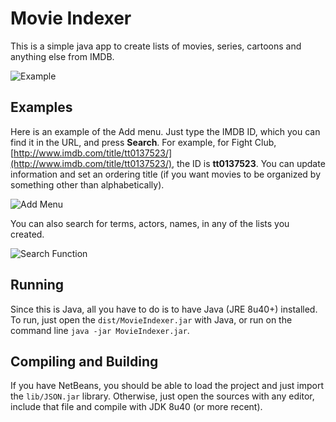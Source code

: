 # Movie Indexer

This is a simple java app to create lists of movies, series, cartoons and anything else from IMDB.

![Example](https://cloud.githubusercontent.com/assets/9117323/17272278/5bef6a18-568a-11e6-8528-ebea143b86a5.png)

## Examples

Here is an example of the Add menu. Just type the IMDB ID, which you can find it in the URL, and press **Search**. For example, for Fight Club, [http://www.imdb.com/title/tt0137523/](http://www.imdb.com/title/tt0137523/), the ID is **tt0137523**. You can update information and set an ordering title (if you want movies to be organized by something other than alphabetically).

![Add Menu](https://cloud.githubusercontent.com/assets/9117323/17272278/5bef6a18-568a-11e6-8528-ebea143b86a5.png)

You can also search for terms, actors, names, in any of the lists you created.

![Search Function](https://cloud.githubusercontent.com/assets/9117323/17272279/5bf0131e-568a-11e6-8cd8-cc34b3694c02.png)

## Running

Since this is Java, all you have to do is to have Java (JRE 8u40+) installed. To run, just open the `dist/MovieIndexer.jar` with Java, or run on the command line `java -jar MovieIndexer.jar`.

## Compiling and Building

If you have NetBeans, you should be able to load the project and just import the `lib/JSON.jar` library. Otherwise, just open the sources with any editor, include that file and compile with JDK 8u40 (or more recent).